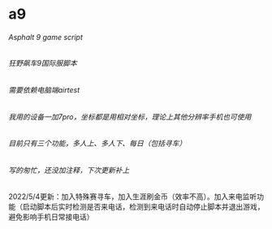 # a9
###### Asphalt 9 game script
###### 狂野飙车9国际服脚本
###### 需要依赖电脑端airtest
###### 我用的设备一加7pro，坐标都是用相对坐标，理论上其他分辨率手机也可使用
###### 目前只有三个功能，多人上、多人下、每日（包括寻车）
###### 写的匆忙，还没加注释，下次更新补上
2022/5/4更新：加入特殊赛寻车，加入生涯刷金币（效率不高）。加入来电监听功能（启动脚本后实时检测是否来电话，检测到来电话时自动停止脚本并退出游戏，避免影响手机日常接电话）
